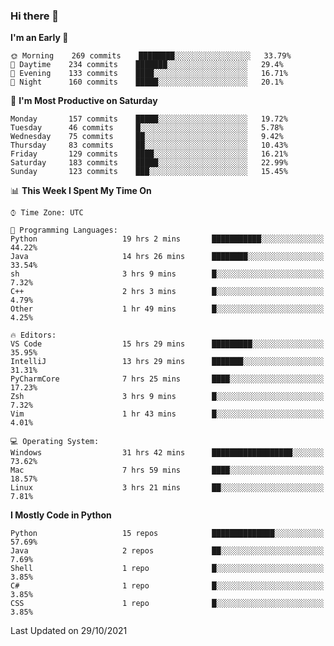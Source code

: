 ### Hi there 👋

<!--START_SECTION:waka-->
**I'm an Early 🐤** 

```text
🌞 Morning    269 commits    ████████░░░░░░░░░░░░░░░░░   33.79% 
🌆 Daytime    234 commits    ███████░░░░░░░░░░░░░░░░░░   29.4% 
🌃 Evening    133 commits    ████░░░░░░░░░░░░░░░░░░░░░   16.71% 
🌙 Night      160 commits    █████░░░░░░░░░░░░░░░░░░░░   20.1%

```
📅 **I'm Most Productive on Saturday** 

```text
Monday       157 commits    █████░░░░░░░░░░░░░░░░░░░░   19.72% 
Tuesday      46 commits     █░░░░░░░░░░░░░░░░░░░░░░░░   5.78% 
Wednesday    75 commits     ██░░░░░░░░░░░░░░░░░░░░░░░   9.42% 
Thursday     83 commits     ██░░░░░░░░░░░░░░░░░░░░░░░   10.43% 
Friday       129 commits    ████░░░░░░░░░░░░░░░░░░░░░   16.21% 
Saturday     183 commits    █████░░░░░░░░░░░░░░░░░░░░   22.99% 
Sunday       123 commits    ███░░░░░░░░░░░░░░░░░░░░░░   15.45%

```


📊 **This Week I Spent My Time On** 

```text
⌚︎ Time Zone: UTC

💬 Programming Languages: 
Python                   19 hrs 2 mins       ███████████░░░░░░░░░░░░░░   44.22% 
Java                     14 hrs 26 mins      ████████░░░░░░░░░░░░░░░░░   33.54% 
sh                       3 hrs 9 mins        █░░░░░░░░░░░░░░░░░░░░░░░░   7.32% 
C++                      2 hrs 3 mins        █░░░░░░░░░░░░░░░░░░░░░░░░   4.79% 
Other                    1 hr 49 mins        █░░░░░░░░░░░░░░░░░░░░░░░░   4.25%

🔥 Editors: 
VS Code                  15 hrs 29 mins      █████████░░░░░░░░░░░░░░░░   35.95% 
IntelliJ                 13 hrs 29 mins      ███████░░░░░░░░░░░░░░░░░░   31.31% 
PyCharmCore              7 hrs 25 mins       ████░░░░░░░░░░░░░░░░░░░░░   17.23% 
Zsh                      3 hrs 9 mins        █░░░░░░░░░░░░░░░░░░░░░░░░   7.32% 
Vim                      1 hr 43 mins        █░░░░░░░░░░░░░░░░░░░░░░░░   4.01%

💻 Operating System: 
Windows                  31 hrs 42 mins      ██████████████████░░░░░░░   73.62% 
Mac                      7 hrs 59 mins       ████░░░░░░░░░░░░░░░░░░░░░   18.57% 
Linux                    3 hrs 21 mins       ██░░░░░░░░░░░░░░░░░░░░░░░   7.81%

```

**I Mostly Code in Python** 

```text
Python                   15 repos            ██████████████░░░░░░░░░░░   57.69% 
Java                     2 repos             ██░░░░░░░░░░░░░░░░░░░░░░░   7.69% 
Shell                    1 repo              █░░░░░░░░░░░░░░░░░░░░░░░░   3.85% 
C#                       1 repo              █░░░░░░░░░░░░░░░░░░░░░░░░   3.85% 
CSS                      1 repo              █░░░░░░░░░░░░░░░░░░░░░░░░   3.85%

```



 Last Updated on 29/10/2021
<!--END_SECTION:waka-->

<!--
**e1630m/e1630m** is a ✨ _special_ ✨ repository because its `README.md` (this file) appears on your GitHub profile.

Here are some ideas to get you started:

- 🔭 I’m currently working on ...
- 🌱 I’m currently learning ...
- 👯 I’m looking to collaborate on ...
- 🤔 I’m looking for help with ...
- 💬 Ask me about ...
- 📫 How to reach me: ...
- 😄 Pronouns: ...
- ⚡ Fun fact: ...
-->
